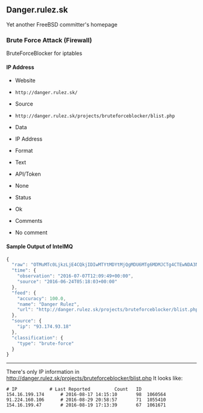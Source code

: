 ## Danger.rulez.sk

Yet another FreeBSD committer's homepage

### Brute Force Attack (Firewall)

BruteForceBlocker for iptables

#### IP Address
>
* Website
 - `http://danger.rulez.sk/`
* Source
 - `http://danger.rulez.sk/projects/bruteforceblocker/blist.php`
* Data
 - IP Address
* Format
 - Text
* API/Token
 - None
* Status
 - Ok
* Comments
 - No comment

#### Sample Output of IntelMQ

```javascript
{
  "raw": "OTMuMTc0LjkzLjE4CQkjIDIwMTYtMDYtMjQgMDU6MTg6MDMJCTg4CTEwNDA3NjI=",
  "time": {
    "observation": "2016-07-07T12:09:49+00:00",
    "source": "2016-06-24T05:18:03+00:00"
  },
  "feed": {
    "accuracy": 100.0,
    "name": "Danger Rulez",
    "url": "http://danger.rulez.sk/projects/bruteforceblocker/blist.php"
  },
  "source": {
    "ip": "93.174.93.18"
  },
  "classification": {
    "type": "brute-force"
  }
}
```

----

There's only IP information in http://danger.rulez.sk/projects/bruteforceblocker/blist.php
It looks like:

	# IP			# Last Reported			Count	ID
	154.16.199.174		# 2016-08-17 14:15:10		98	1060564
	91.224.160.106		# 2016-08-29 20:58:57		71	1055410
	154.16.199.47		# 2016-08-19 17:13:39		67	1061671